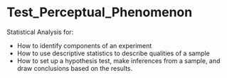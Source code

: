 # Test_Perceptual_Phenomenon

Statistical Analysis for:
- How to identify components of an experiment 
- How to use descriptive statistics to describe qualities of a sample 
- How to set up a hypothesis test, make inferences from a sample, and draw conclusions based on the results.
